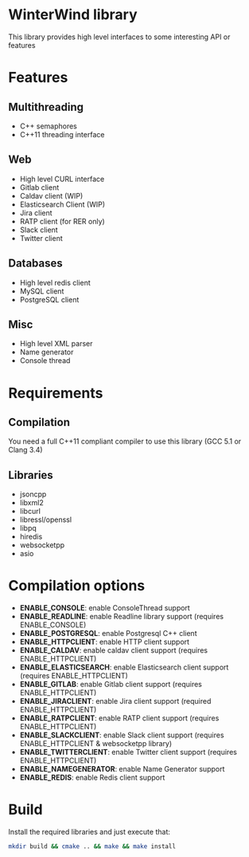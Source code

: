 # WinterWind library

This library provides high level interfaces to some interesting API or features

# Features
## Multithreading

* C++ semaphores
* C++11 threading interface

## Web

* High level CURL interface
* Gitlab client
* Caldav client (WIP)
* Elasticsearch Client (WIP)
* Jira client
* RATP client (for RER only)
* Slack client
* Twitter client

## Databases

* High level redis client
* MySQL client
* PostgreSQL client

## Misc

* High level XML parser
* Name generator
* Console thread

# Requirements

## Compilation

You need a full C++11 compliant compiler to use this library (GCC 5.1 or Clang 3.4)

## Libraries

* jsoncpp
* libxml2
* libcurl
* libressl/openssl
* libpq
* hiredis
* websocketpp
* asio

# Compilation options

* __ENABLE_CONSOLE__: enable ConsoleThread support
* __ENABLE_READLINE__: enable Readline library support (requires ENABLE_CONSOLE)
* __ENABLE_POSTGRESQL__: enable Postgresql C++ client
* __ENABLE_HTTPCLIENT__: enable HTTP client support
* __ENABLE_CALDAV__: enable caldav client support (requires ENABLE_HTTPCLIENT)
* __ENABLE_ELASTICSEARCH__: enable Elasticsearch client support (requires ENABLE_HTTPCLIENT)
* __ENABLE_GITLAB__: enable Gitlab client support (requires ENABLE_HTTPCLIENT)
* __ENABLE_JIRACLIENT__: enable Jira client support (required ENABLE_HTTPCLIENT)
* __ENABLE_RATPCLIENT__: enable RATP client support (requires ENABLE_HTTPCLIENT)
* __ENABLE_SLACKCLIENT__: enable Slack client support (requires ENABLE_HTTPCLIENT & websocketpp library)
* __ENABLE_TWITTERCLIENT__: enable Twitter client support (requires ENABLE_HTTPCLIENT)
* __ENABLE_NAMEGENERATOR__: enable Name Generator support
* __ENABLE_REDIS__: enable Redis client support

# Build

Install the required libraries and just execute that:

```bash
mkdir build && cmake .. && make && make install
```
